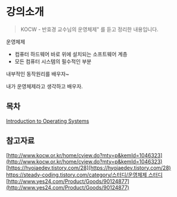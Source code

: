 # 강의소개

> KOCW - 반효경 교수님의 운영체제" 를 듣고 정리한 내용입니다.

운영체제

- 컴퓨터 하드웨어 바로 위에 설치되는 소프트웨어 계층
- 모든 컴퓨터 시스템의 필수적인 부분

내부적인 동작원리를 배우자~

내가 운영체제라고 생각하고 배우자.

## 목차

[Introduction to Operating Systems](./Introduction%20to%20Operating%20Systems.md)

## 참고자료

[http://www.kocw.or.kr/home/cview.do?mty=p&kemId=1046323](http://www.kocw.or.kr/home/cview.do?mty=p&kemId=1046323)
[https://hyojaedev.tistory.com/28](https://hyojaedev.tistory.com/28)
[https://steady-coding.tistory.com/category/스터디/운영체제 스터디](https://steady-coding.tistory.com/category/%EC%8A%A4%ED%84%B0%EB%94%94/%EC%9A%B4%EC%98%81%EC%B2%B4%EC%A0%9C%20%EC%8A%A4%ED%84%B0%EB%94%94)
[http://www.yes24.com/Product/Goods/90124877](http://www.yes24.com/Product/Goods/90124877)
